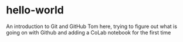 # hello-world
An introduction to Git and GitHub
Tom here, trying to figure out what is going on with Github
and adding a CoLab notebook for the first time
